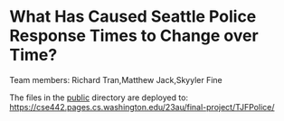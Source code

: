 # What Has Caused Seattle Police Response Times to Change over Time?

Team members:
Richard Tran,Matthew Jack,Skyyler Fine

The files in the [public](/public) directory are deployed to: https://cse442.pages.cs.washington.edu/23au/final-project/TJFPolice/
